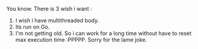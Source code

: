 You know. 
There is 3 wish i want : 
 1. I wish i have multithreaded body.
 2. Its run on Go.
 3. I'm not getting old.
So i can work for a long time without have to reset max execution time :PPPPP.
Sorry for the lame joke.
